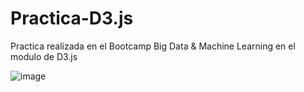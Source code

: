 # Practica-D3.js
Practica realizada en el Bootcamp Big Data &amp; Machine Learning en el modulo de D3.js

![image](https://user-images.githubusercontent.com/50523913/114306089-035eec80-9adb-11eb-8787-5bd97dc44879.png)
